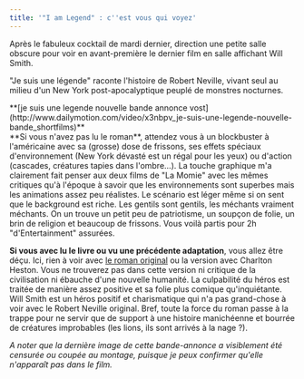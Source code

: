 ```yaml
---
title: '"I am Legend" : c''est vous qui voyez'
---
```


Après le fabuleux cocktail de mardi dernier, direction une petite salle obscure
pour voir en avant-première le dernier film en salle affichant Will Smith.

"Je suis une légende" raconte l'histoire de Robert Neville, vivant seul au
milieu d'un New York post-apocalyptique peuplé de monstres nocturnes.

<div>
**[je suis une legende nouvelle bande annonce vost](http://www.dailymotion.com/video/x3nbpv_je-suis-une-legende-nouvelle-bande_shortfilms)**</div>

<div>**Si vous n'avez pas lu le roman**, attendez vous à un blockbuster à l'américaine avec sa (grosse) dose de frissons, ses effets spéciaux d'environnement (New York dévasté est un régal pour les yeux) ou d'action (cascades, créatures tapies dans l'ombre…). La touche graphique m'a clairement fait penser aux deux films de "La Momie" avec les mêmes critiques qu'à l'époque à savoir que les environnements sont superbes mais les animations assez peu réalistes. Le scénario est léger même si on sent que le background est riche. Les gentils sont gentils, les méchants vraiment méchants. On un trouve un petit peu de patriotisme, un soupçon de folie, un brin de religion et beaucoup de frissons. Vous voilà partis pour 2h "d'Entertainment" assurées.</div>

**Si vous avec lu le livre ou vu une précédente adaptation**, vous allez être
déçu. Ici, rien à voir avec
[le roman original](https://fr.wikipedia.org/wiki/Je_suis_une_l%C3%A9gende#Adaptations)
ou la version avec Charlton Heston. Vous ne trouverez pas dans cette version ni
critique de la civilisation ni ébauche d'une nouvelle humanité. La culpabilité
du héros est traitée de manière assez positive et sa folie plus comique
qu'inquiétante. Will Smith est un héros positif et charismatique qui n'a pas
grand-chose à voir avec le Robert Neville original. Bref, toute la force du
roman passe à la trappe pour ne servir que de support à une histoire manichéenne
et bourrée de créatures improbables (les lions, ils sont arrivés à la nage ?).

_A noter que la dernière image de cette bande-annonce a visiblement été censurée
ou coupée au montage, puisque je peux confirmer qu'elle n'apparaît pas dans le
film._

